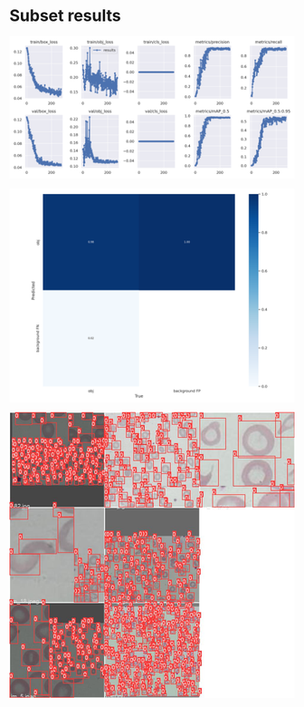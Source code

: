 # Subset results

![results](results.png)

![results](confusion_matrix.png)

![whole data](train_batch1.jpg)
